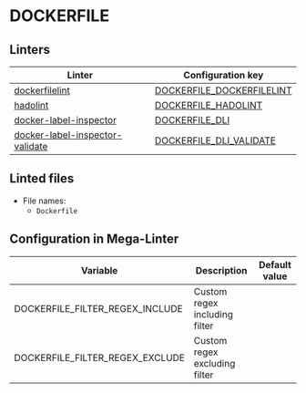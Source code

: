 <!-- markdownlint-disable MD003 MD020 MD033 MD041 -->
<!-- Generated by .automation/build.py, please do not update manually -->
<!-- Instead, update descriptor file at https://github.com/nvuillam/mega-linter/tree/master/megalinter/descriptors/dockerfile.yml -->
# DOCKERFILE

## Linters

| Linter | Configuration key |
| ------ | ----------------- |
| [dockerfilelint](dockerfile_dockerfilelint.md) | [DOCKERFILE_DOCKERFILELINT](dockerfile_dockerfilelint.md) |
| [hadolint](dockerfile_hadolint.md) | [DOCKERFILE_HADOLINT](dockerfile_hadolint.md) |
| [docker-label-inspector](dockerfile_docker_label_inspector.md) | [DOCKERFILE_DLI](dockerfile_docker_label_inspector.md) |
| [docker-label-inspector-validate](dockerfile_docker_label_inspector_validate.md) | [DOCKERFILE_DLI_VALIDATE](dockerfile_docker_label_inspector_validate.md) |

## Linted files

- File names:
  - `Dockerfile`

## Configuration in Mega-Linter

| Variable | Description | Default value |
| ----------------- | -------------- | -------------- |
| DOCKERFILE_FILTER_REGEX_INCLUDE | Custom regex including filter |  |
| DOCKERFILE_FILTER_REGEX_EXCLUDE | Custom regex excluding filter |  |

